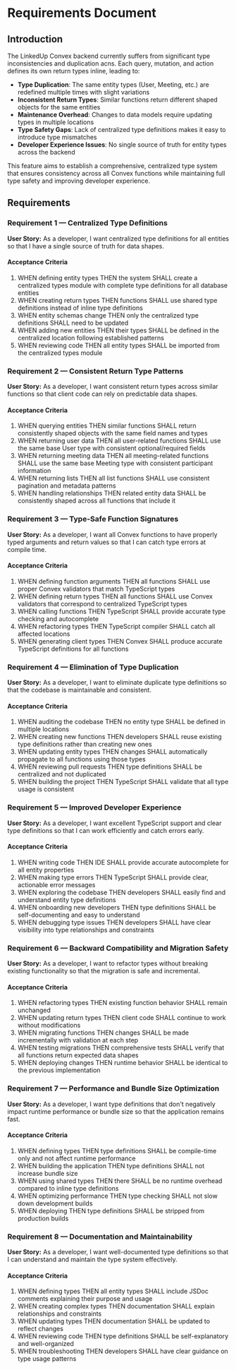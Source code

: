 # Requirements Document

## Introduction

The LinkedUp Convex backend currently suffers from significant type inconsistencies and duplication acns. Each query, mutation, and action defines its own return types inline, leading to:

- **Type Duplication**: The same entity types (User, Meeting, etc.) are redefined multiple times with slight variations
- **Inconsistent Return Types**: Similar functions return different shaped objects for the same entities
- **Maintenance Overhead**: Changes to data models require updating types in multiple locations
- **Type Safety Gaps**: Lack of centralized type definitions makes it easy to introduce type mismatches
- **Developer Experience Issues**: No single source of truth for entity types across the backend

This feature aims to establish a comprehensive, centralized type system that ensures consistency across all Convex functions while maintaining full type safety and improving developer experience.

## Requirements

### Requirement 1 — Centralized Type Definitions

**User Story:** As a developer, I want centralized type definitions for all entities so that I have a single source of truth for data shapes.

#### Acceptance Criteria

1. WHEN defining entity types THEN the system SHALL create a centralized types module with complete type definitions for all database entities
2. WHEN creating return types THEN functions SHALL use shared type definitions instead of inline type definitions
3. WHEN entity schemas change THEN only the centralized type definitions SHALL need to be updated
4. WHEN adding new entities THEN their types SHALL be defined in the centralized location following established patterns
5. WHEN reviewing code THEN all entity types SHALL be imported from the centralized types module

### Requirement 2 — Consistent Return Type Patterns

**User Story:** As a developer, I want consistent return types across similar functions so that client code can rely on predictable data shapes.

#### Acceptance Criteria

1. WHEN querying entities THEN similar functions SHALL return consistently shaped objects with the same field names and types
2. WHEN returning user data THEN all user-related functions SHALL use the same base User type with consistent optional/required fields
3. WHEN returning meeting data THEN all meeting-related functions SHALL use the same base Meeting type with consistent participant information
4. WHEN returning lists THEN all list functions SHALL use consistent pagination and metadata patterns
5. WHEN handling relationships THEN related entity data SHALL be consistently shaped across all functions that include it

### Requirement 3 — Type-Safe Function Signatures

**User Story:** As a developer, I want all Convex functions to have properly typed arguments and return values so that I can catch type errors at compile time.

#### Acceptance Criteria

1. WHEN defining function arguments THEN all functions SHALL use proper Convex validators that match TypeScript types
2. WHEN defining return types THEN all functions SHALL use Convex validators that correspond to centralized TypeScript types
3. WHEN calling functions THEN TypeScript SHALL provide accurate type checking and autocomplete
4. WHEN refactoring types THEN TypeScript compiler SHALL catch all affected locations
5. WHEN generating client types THEN Convex SHALL produce accurate TypeScript definitions for all functions

### Requirement 4 — Elimination of Type Duplication

**User Story:** As a developer, I want to eliminate duplicate type definitions so that the codebase is maintainable and consistent.

#### Acceptance Criteria

1. WHEN auditing the codebase THEN no entity type SHALL be defined in multiple locations
2. WHEN creating new functions THEN developers SHALL reuse existing type definitions rather than creating new ones
3. WHEN updating entity types THEN changes SHALL automatically propagate to all functions using those types
4. WHEN reviewing pull requests THEN type definitions SHALL be centralized and not duplicated
5. WHEN building the project THEN TypeScript SHALL validate that all type usage is consistent

### Requirement 5 — Improved Developer Experience

**User Story:** As a developer, I want excellent TypeScript support and clear type definitions so that I can work efficiently and catch errors early.

#### Acceptance Criteria

1. WHEN writing code THEN IDE SHALL provide accurate autocomplete for all entity properties
2. WHEN making type errors THEN TypeScript SHALL provide clear, actionable error messages
3. WHEN exploring the codebase THEN developers SHALL easily find and understand entity type definitions
4. WHEN onboarding new developers THEN type definitions SHALL be self-documenting and easy to understand
5. WHEN debugging type issues THEN developers SHALL have clear visibility into type relationships and constraints

### Requirement 6 — Backward Compatibility and Migration Safety

**User Story:** As a developer, I want to refactor types without breaking existing functionality so that the migration is safe and incremental.

#### Acceptance Criteria

1. WHEN refactoring types THEN existing function behavior SHALL remain unchanged
2. WHEN updating return types THEN client code SHALL continue to work without modifications
3. WHEN migrating functions THEN changes SHALL be made incrementally with validation at each step
4. WHEN testing migrations THEN comprehensive tests SHALL verify that all functions return expected data shapes
5. WHEN deploying changes THEN runtime behavior SHALL be identical to the previous implementation

### Requirement 7 — Performance and Bundle Size Optimization

**User Story:** As a developer, I want type definitions that don't negatively impact runtime performance or bundle size so that the application remains fast.

#### Acceptance Criteria

1. WHEN defining types THEN type definitions SHALL be compile-time only and not affect runtime performance
2. WHEN building the application THEN type definitions SHALL not increase bundle size
3. WHEN using shared types THEN there SHALL be no runtime overhead compared to inline type definitions
4. WHEN optimizing performance THEN type checking SHALL not slow down development builds
5. WHEN deploying THEN type definitions SHALL be stripped from production builds

### Requirement 8 — Documentation and Maintainability

**User Story:** As a developer, I want well-documented type definitions so that I can understand and maintain the type system effectively.

#### Acceptance Criteria

1. WHEN defining types THEN all entity types SHALL include JSDoc comments explaining their purpose and usage
2. WHEN creating complex types THEN documentation SHALL explain relationships and constraints
3. WHEN updating types THEN documentation SHALL be updated to reflect changes
4. WHEN reviewing code THEN type definitions SHALL be self-explanatory and well-organized
5. WHEN troubleshooting THEN developers SHALL have clear guidance on type usage patterns
